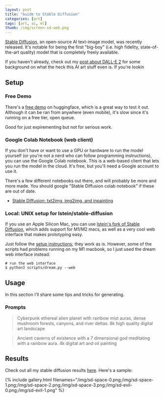 ```yaml
---
layout: post
title: "Guide to Stable Diffusion"
categories: [art]
tags: [art, ai, ml]
thumb: /img/screen-sd-web.png
---
```


[Stable Diffusion](https://stability.ai/blog/stable-diffusion-announcement), an open-source AI text-image model, was recently released. It's notable for being the first "big-boy" (i.e. high fidelity, state-of-the-art quality) model that is completely freely available. 

If you haven't already, check out my [post about DALL-E 2](/dalle2) for some background on what the heck this AI art stuff even is. If you're lookin


## Setup

### Free Demo

There's a [free demo](https://huggingface.co/spaces/stabilityai/stable-diffusion) on huggingface, which is a great way to test it out. Although it can be ran from anywhere (even mobile), it's slow since it's running on a free tier, open queue.

Good for just expirementing but not for serious work.

### Google Colab Notebook (web client)

If you don't have or want to use a GPU or hardware to run the model yourself (or you're not a nerd who can follow programming instructions), you can use the Google Colab notebook. This is a web-based client that lets you run the model in the cloud. It's free, but you'll need a Google account to use it.

There's a few different notebooks out there, and will probably be more and more made. You should google "Stable Diffusion colab notebook" if these are out of date.

  * [Stable Diffusion: txt2img, img2img, and inpainting](https://colab.research.google.com/drive/1etx3Jn4vj-OiWGF3_u2URP52VKZF4A7O?usp=sharing)


### Local: UNIX setup for lstein/stable-diffusion

If you use an Apple Silicon Mac, you can use [lstein's fork of Stable Diffusion](https://github.com/lstein/stable-diffusion), which adds support for M1/M2 macs, as well as a very cool web interface that makes prototyping easy. 

Just follow the [setup instructions](https://github.com/lstein/stable-diffusion/blob/main/docs/installation/INSTALL_MAC.md); they work as is. However, some of the scripts had problems running on my M1 macbook, so I just used the dream web interface instead:

```shell
# run the web interface
$ python3 scripts/dream.py --web
```

## Usage

In this section I'll share some tips and tricks for generating.

### Prompts

> Cyberpunk ethereal alien planet with rainbow mist auras, dense mushroom forests, canyons, and river deltas. 8k high quality digital art landscape

> Ancient caverns of existence with a 7 dimensional god meditating with a rainbow aura. 4k digital art and oil painting


## Results

Check out all my stable diffusion results [here](/art/all-stable-diffusion). Here's a sample:

{% include gallery.html filenames="/img/sd-space-0.png;/img/sd-space-1.png;/img/sd-space-2.png;/img/sd-space-3.png;/img/sd-evil-0.png;/img/sd-evil-1.png" %}


